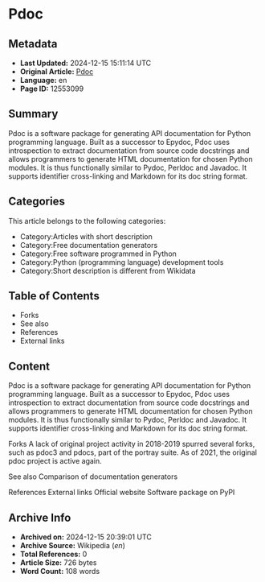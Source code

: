 # Pdoc

## Metadata
- **Last Updated:** 2024-12-15 15:11:14 UTC
- **Original Article:** [Pdoc](https://en.wikipedia.org/wiki/Pdoc)
- **Language:** en
- **Page ID:** 12553099

## Summary
Pdoc is a software package for generating API documentation for Python programming language. Built as a successor to Epydoc, Pdoc uses introspection to extract documentation from source code docstrings and allows programmers to generate HTML documentation for chosen Python modules. It is thus functionally similar to Pydoc, Perldoc and Javadoc. It supports identifier cross-linking and Markdown for its doc string format.

## Categories
This article belongs to the following categories:

- Category:Articles with short description
- Category:Free documentation generators
- Category:Free software programmed in Python
- Category:Python (programming language) development tools
- Category:Short description is different from Wikidata

## Table of Contents

- Forks
- See also
- References
- External links

## Content

Pdoc is a software package for generating API documentation for Python programming language. Built as a successor to Epydoc, Pdoc uses introspection to extract documentation from source code docstrings and allows programmers to generate HTML documentation for chosen Python modules. It is thus functionally similar to Pydoc, Perldoc and Javadoc. It supports identifier cross-linking and Markdown for its doc string format.

Forks
A lack of original project activity in 2018-2019 spurred several forks, such as pdoc3 and pdocs, part of the portray suite.
As of 2021, the original pdoc project is active again.

See also
Comparison of documentation generators

References
External links
Official website
Software package on PyPI

## Archive Info
- **Archived on:** 2024-12-15 20:39:01 UTC
- **Archive Source:** Wikipedia (_en_)
- **Total References:** 0
- **Article Size:** 726 bytes
- **Word Count:** 108 words
